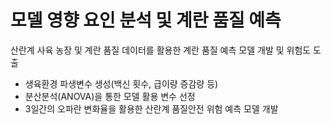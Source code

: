 # 모델 영향 요인 분석 및 계란 품질 예측
산란계 사육 농장 및 계란 품질 데이터를 활용한 계란 품질 예측 모델 개발 및 위험도 도출 
- 생육환경 파생변수 생성(백신 횟수, 급이량 증감량 등)
- 분산분석(ANOVA)을 통한 모델 활용 변수 선정
- 3일간의 오파란 변화율을 활용한 산란계 품질안전 위험 예측 모델 개발 
